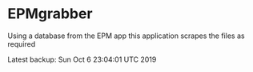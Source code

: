 # EPMgrabber
Using a database from the EPM app this application scrapes the files as required


Latest backup: Sun Oct 6 23:04:01 UTC 2019

